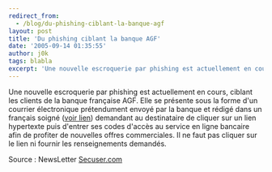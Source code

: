 ```yaml
---
redirect_from:
  - /blog/du-phishing-ciblant-la-banque-agf
layout: post
title: 'Du phishing ciblant la banque AGF'
date: '2005-09-14 01:35:55'
author: j0k
tags: blabla
excerpt: 'Une nouvelle escroquerie par phishing est actuellement en cours, ciblant les clients de la banque française AGF. Elle se présente sous la forme d''un courrier électronique prétendument envoyé par la banque et rédigé dans un français soigné ([voir lien](http://www.secuser.com/communiques/2005/050913_phishing_agf.htm)) demandant au destinataire de cliquer sur un lien      ...'
---
```


Une nouvelle escroquerie par phishing est actuellement en cours, ciblant les clients de la banque française AGF. Elle se présente sous la forme d'un courrier électronique prétendument envoyé par la banque et rédigé dans un français soigné ([voir lien](http://www.secuser.com/communiques/2005/050913_phishing_agf.htm)) demandant au destinataire de cliquer sur un lien hypertexte puis d'entrer ses codes d'accès au service en ligne bancaire afin de profiter de nouvelles offres commerciales. Il ne faut pas cliquer sur le lien ni fournir les renseignements demandés.

Source : NewsLetter [Secuser.com](http://www.secuser.com/services/invitation/)
